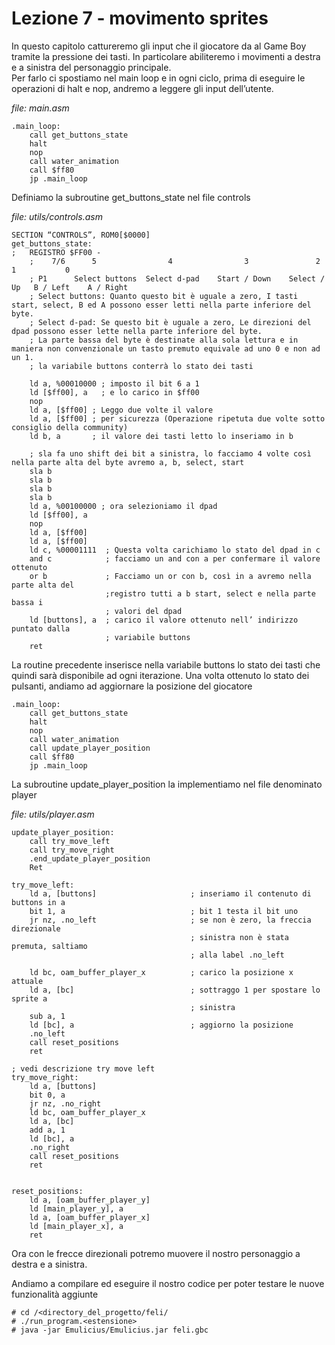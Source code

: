 # Lezione 7 - movimento sprites

In questo capitolo cattureremo gli input che il giocatore da al Game Boy tramite la pressione dei tasti. In particolare abiliteremo i movimenti a destra e a sinistra del personaggio principale.  
Per farlo ci spostiamo nel main loop e in ogni ciclo, prima di eseguire le operazioni di halt e nop, andremo a leggere gli input dell’utente.

*file: main.asm*
```
.main_loop:
    call get_buttons_state
    halt
    nop
    call water_animation
    call $ff80
    jp .main_loop
```

Definiamo la subroutine get_buttons_state nel file controls

*file: utils/controls.asm*
```
SECTION “CONTROLS”, ROM0[$0000]
get_buttons_state:
;   REGISTRO $FF00 - 
    ;    7/6      5                4                3               2          1           0
    ; P1      Select buttons  Select d-pad    Start / Down    Select / Up   B / Left    A / Right
    ; Select buttons: Quanto questo bit è uguale a zero, I tasti start, select, B ed A possono esser letti nella parte inferiore del byte.
    ; Select d-pad: Se questo bit è uguale a zero, Le direzioni del dpad possono esser lette nella parte inferiore del byte.
    ; La parte bassa del byte è destinate alla sola lettura e in maniera non convenzionale un tasto premuto equivale ad uno 0 e non ad un 1.
    ; la variabile buttons conterrà lo stato dei tasti
    
    ld a, %00010000 ; imposto il bit 6 a 1
    ld [$ff00], a   ; e lo carico in $ff00
    nop
    ld a, [$ff00] ; Leggo due volte il valore
    ld a, [$ff00] ; per sicurezza (Operazione ripetuta due volte sotto consiglio della community)
    ld b, a       ; il valore dei tasti letto lo inseriamo in b
    
    ; sla fa uno shift dei bit a sinistra, lo facciamo 4 volte così nella parte alta del byte avremo a, b, select, start
    sla b 
    sla b
    sla b
    sla b
    ld a, %00100000 ; ora selezioniamo il dpad
    ld [$ff00], a
    nop
    ld a, [$ff00]
    ld a, [$ff00]
    ld c, %00001111  ; Questa volta carichiamo lo stato del dpad in c
    and c            ; facciamo un and con a per confermare il valore ottenuto
    or b             ; Facciamo un or con b, così in a avremo nella parte alta del 
                     ;registro tutti a b start, select e nella parte bassa i 
                     ; valori del dpad
    ld [buttons], a  ; carico il valore ottenuto nell’ indirizzo puntato dalla 
                     ; variabile buttons
    ret
```

La routine precedente inserisce nella variabile buttons lo stato dei tasti che quindi sarà disponibile ad ogni iterazione.
Una volta ottenuto lo stato dei pulsanti, andiamo ad aggiornare la posizione del giocatore 

```
.main_loop:
    call get_buttons_state
    halt
    nop
    call water_animation
    call update_player_position
    call $ff80
    jp .main_loop
```

La subroutine update_player_position la implementiamo nel file denominato player


*file: utils/player.asm*
```
update_player_position:
    call try_move_left
    call try_move_right
    .end_update_player_position
    Ret

try_move_left:
    ld a, [buttons]                     ; inseriamo il contenuto di buttons in a
    bit 1, a                            ; bit 1 testa il bit uno
    jr nz, .no_left                     ; se non è zero, la freccia direzionale 
                                        ; sinistra non è stata premuta, saltiamo 
                                        ; alla label .no_left
    
    ld bc, oam_buffer_player_x          ; carico la posizione x attuale
    ld a, [bc]                          ; sottraggo 1 per spostare lo sprite a 
                                        ; sinistra
    sub a, 1
    ld [bc], a                          ; aggiorno la posizione
    .no_left
    call reset_positions
    ret

; vedi descrizione try move left
try_move_right:
    ld a, [buttons]
    bit 0, a
    jr nz, .no_right
    ld bc, oam_buffer_player_x
    ld a, [bc]
    add a, 1
    ld [bc], a
    .no_right
    call reset_positions
    ret


reset_positions:
    ld a, [oam_buffer_player_y]
    ld [main_player_y], a
    ld a, [oam_buffer_player_x]
    ld [main_player_x], a
    ret

```

Ora con le frecce direzionali potremo muovere il nostro personaggio a destra e a sinistra.

Andiamo a compilare ed eseguire il nostro codice per poter testare le nuove funzionalità aggiunte

```
# cd /<directory_del_progetto/feli/
# ./run_program.<estensione>
# java -jar Emulicius/Emulicius.jar feli.gbc
```
